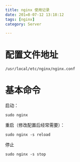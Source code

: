 ```yaml
---
title: nginx 使用记录
date: 201=8-07-12 13:18:12
tags: [nginx]
category: Server

---
```



# 配置文件地址

```
/usr/local/etc/nginx/nginx.conf
```

# 基本命令

启动：

```
sudo nginx
```

重启（修改配置后经常需要）：

```
sudo nginx -s reload
```

停止

```
sudo nginx -s stop 
```
